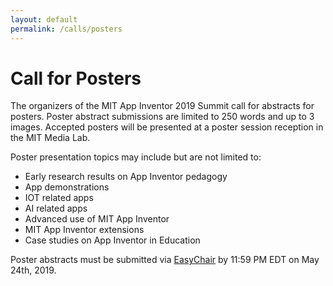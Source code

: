 ```yaml
---
layout: default
permalink: /calls/posters
---
```


# Call for Posters

The organizers of the MIT App Inventor 2019 Summit call for abstracts for posters. Poster abstract submissions are limited to 250 words and up to 3 images. Accepted posters will be presented at a poster session reception in the MIT Media Lab.

Poster presentation topics may include but are not limited to:

* Early research results on App Inventor pedagogy
* App demonstrations
* IOT related apps
* AI related apps
* Advanced use of MIT App Inventor
* MIT App Inventor extensions
* Case studies on App Inventor in Education

Poster abstracts must be submitted via [EasyChair](https://easychair.org/conferences/?conf=appinv2019) by 11:59 PM EDT on May 24th, 2019.
